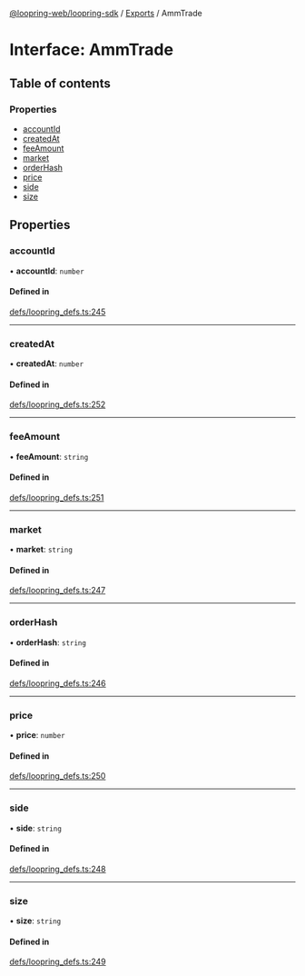 [@loopring-web/loopring-sdk](../README.md) / [Exports](../modules.md) / AmmTrade

# Interface: AmmTrade

## Table of contents

### Properties

- [accountId](AmmTrade.md#accountid)
- [createdAt](AmmTrade.md#createdat)
- [feeAmount](AmmTrade.md#feeamount)
- [market](AmmTrade.md#market)
- [orderHash](AmmTrade.md#orderhash)
- [price](AmmTrade.md#price)
- [side](AmmTrade.md#side)
- [size](AmmTrade.md#size)

## Properties

### accountId

• **accountId**: `number`

#### Defined in

[defs/loopring_defs.ts:245](https://github.com/Loopring/loopring_sdk/blob/6d0be7c/src/defs/loopring_defs.ts#L245)

___

### createdAt

• **createdAt**: `number`

#### Defined in

[defs/loopring_defs.ts:252](https://github.com/Loopring/loopring_sdk/blob/6d0be7c/src/defs/loopring_defs.ts#L252)

___

### feeAmount

• **feeAmount**: `string`

#### Defined in

[defs/loopring_defs.ts:251](https://github.com/Loopring/loopring_sdk/blob/6d0be7c/src/defs/loopring_defs.ts#L251)

___

### market

• **market**: `string`

#### Defined in

[defs/loopring_defs.ts:247](https://github.com/Loopring/loopring_sdk/blob/6d0be7c/src/defs/loopring_defs.ts#L247)

___

### orderHash

• **orderHash**: `string`

#### Defined in

[defs/loopring_defs.ts:246](https://github.com/Loopring/loopring_sdk/blob/6d0be7c/src/defs/loopring_defs.ts#L246)

___

### price

• **price**: `number`

#### Defined in

[defs/loopring_defs.ts:250](https://github.com/Loopring/loopring_sdk/blob/6d0be7c/src/defs/loopring_defs.ts#L250)

___

### side

• **side**: `string`

#### Defined in

[defs/loopring_defs.ts:248](https://github.com/Loopring/loopring_sdk/blob/6d0be7c/src/defs/loopring_defs.ts#L248)

___

### size

• **size**: `string`

#### Defined in

[defs/loopring_defs.ts:249](https://github.com/Loopring/loopring_sdk/blob/6d0be7c/src/defs/loopring_defs.ts#L249)
